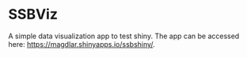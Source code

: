 # SSBViz
A simple data visualization app to test shiny. The app can be accessed here: https://magdlar.shinyapps.io/ssbshiny/.
